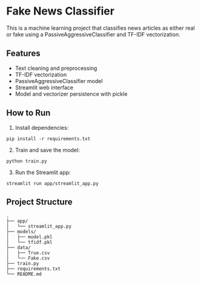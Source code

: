 # Fake News Classifier

This is a machine learning project that classifies news articles as either real or fake using a PassiveAggressiveClassifier and TF-IDF vectorization.

## Features
- Text cleaning and preprocessing
- TF-IDF vectorization
- PassiveAggressiveClassifier model
- Streamlit web interface
- Model and vectorizer persistence with pickle

## How to Run
1. Install dependencies:
```
pip install -r requirements.txt
```

2. Train and save the model:
```
python train.py
```

3. Run the Streamlit app:
```
streamlit run app/streamlit_app.py
```

## Project Structure
```
.
├── app/
│   └── streamlit_app.py
├── models/
│   ├── model.pkl
│   └── tfidf.pkl
├── data/
│   ├── True.csv
│   └── Fake.csv
├── train.py
├── requirements.txt
└── README.md
```